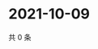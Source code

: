 # 2021-10-09

共 0 条

<!-- BEGIN WEIBO -->
<!-- 最后更新时间 Sat Oct 09 2021 05:11:46 GMT+0800 (China Standard Time) -->

<!-- END WEIBO -->
